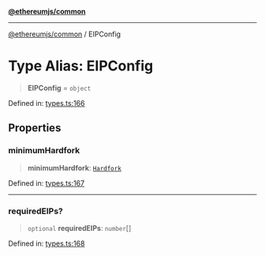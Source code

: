 [**@ethereumjs/common**](../README.md)

***

[@ethereumjs/common](../README.md) / EIPConfig

# Type Alias: EIPConfig

> **EIPConfig** = `object`

Defined in: [types.ts:166](https://github.com/ethereumjs/ethereumjs-monorepo/blob/master/packages/common/src/types.ts#L166)

## Properties

### minimumHardfork

> **minimumHardfork**: [`Hardfork`](Hardfork.md)

Defined in: [types.ts:167](https://github.com/ethereumjs/ethereumjs-monorepo/blob/master/packages/common/src/types.ts#L167)

***

### requiredEIPs?

> `optional` **requiredEIPs**: `number`[]

Defined in: [types.ts:168](https://github.com/ethereumjs/ethereumjs-monorepo/blob/master/packages/common/src/types.ts#L168)
